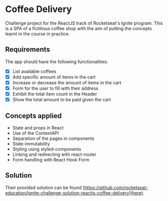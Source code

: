 # Coffee Delivery

Challenge project for the ReactJS track of Rocketseat's Ignite program. This is a SPA of a fictitious coffee shop with the aim of putting the concepts learnt in the course in practice.

## Requirements

The app should have the following functionalities:

- [x] List available coffees
- [x] Add specific amount of items in the cart
- [x] Increase or decrease the amount of items in the cart
- [x] Form for the user to fill with their address
- [x] Exhibit the total item count in the Header
- [x] Show the total amount to be paid given the cart

## Concepts applied

- State and props in React
- Use of the ContextAPI
- Separation of the pages in components
- State immutability
- Styling using styled-components
- Linking and redirecting with react-router
- Form handling with React Hook Form

## Solution

Their provided solution can be found [https://github.com/rocketseat-education/ignite-challenge-solution-reactjs-coffee-delivery](here).
